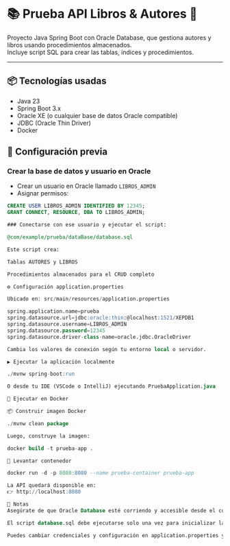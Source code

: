 # 📚 Prueba API Libros & Autores 📖

Proyecto Java Spring Boot con Oracle Database, que gestiona autores y libros usando procedimientos almacenados.  
Incluye script SQL para crear las tablas, índices y procedimientos.

---

## 📦 Tecnologías usadas

- Java 23  
- Spring Boot 3.x  
- Oracle XE (o cualquier base de datos Oracle compatible)
- JDBC (Oracle Thin Driver)
- Docker

## 📑 Configuración previa

### Crear la base de datos y usuario en Oracle

- Crear un usuario en Oracle llamado `LIBROS_ADMIN`  
- Asignar permisos:

```sql
CREATE USER LIBROS_ADMIN IDENTIFIED BY 12345;
GRANT CONNECT, RESOURCE, DBA TO LIBROS_ADMIN;

### Conectarse con ese usuario y ejecutar el script:

@com/example/prueba/dataBase/database.sql

Este script crea:

Tablas AUTORES y LIBROS

Procedimientos almacenados para el CRUD completo

⚙️ Configuración application.properties

Ubicado en: src/main/resources/application.properties

spring.application.name=prueba
spring.datasource.url=jdbc:oracle:thin:@localhost:1521/XEPDB1
spring.datasource.username=LIBROS_ADMIN
spring.datasource.password=12345
spring.datasource.driver-class-name=oracle.jdbc.OracleDriver

Cambia los valores de conexión según tu entorno local o servidor.

▶️ Ejecutar la aplicación localmente

./mvnw spring-boot:run

O desde tu IDE (VSCode o IntelliJ) ejecutando PruebaApplication.java

🐳 Ejecutar en Docker

📦 Construir imagen Docker

./mvnw clean package

Luego, construye la imagen:

docker build -t prueba-app .

🚀 Levantar contenedor

docker run -d -p 8080:8080 --name prueba-container prueba-app

La API quedará disponible en:
👉 http://localhost:8080

📝 Notas
Asegúrate de que Oracle Database esté corriendo y accesible desde el contenedor o la máquina local.

El script database.sql debe ejecutarse solo una vez para inicializar la base de datos.

Puedes cambiar credenciales y configuración en application.properties y rebuildar la imagen.